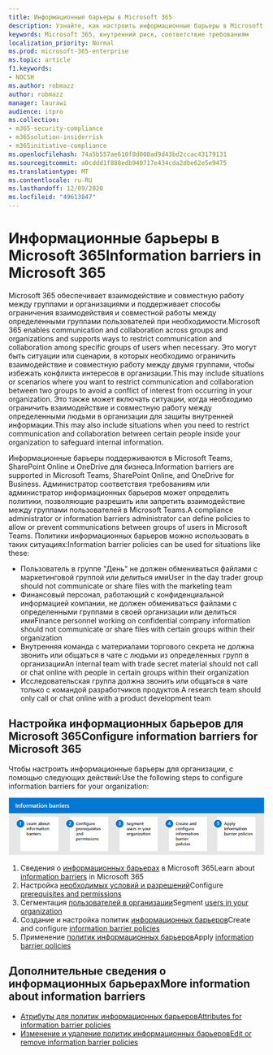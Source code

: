 ```yaml
---
title: Информационные барьеры в Microsoft 365
description: Узнайте, как настроить информационные барьеры в Microsoft 365.
keywords: Microsoft 365, внутренний риск, соответствие требованиям
localization_priority: Normal
ms.prod: microsoft-365-enterprise
ms.topic: article
f1.keywords:
- NOCSH
ms.author: robmazz
author: robmazz
manager: laurawi
audience: itpro
ms.collection:
- m365-security-compliance
- m365solution-insiderrisk
- m365initiative-compliance
ms.openlocfilehash: 74a5b557ae610f8d008ad9d43bd2ccac43179131
ms.sourcegitcommit: a0cddd1f888edb940717e434cda2dbe62e5e9475
ms.translationtype: MT
ms.contentlocale: ru-RU
ms.lasthandoff: 12/09/2020
ms.locfileid: "49613847"
---
```

# <a name="information-barriers-in-microsoft-365"></a><span data-ttu-id="2b2a9-104">Информационные барьеры в Microsoft 365</span><span class="sxs-lookup"><span data-stu-id="2b2a9-104">Information barriers in Microsoft 365</span></span>

<span data-ttu-id="2b2a9-105">Microsoft 365 обеспечивает взаимодействие и совместную работу между группами и организациями и поддерживает способы ограничения взаимодействия и совместной работы между определенными группами пользователей при необходимости.</span><span class="sxs-lookup"><span data-stu-id="2b2a9-105">Microsoft 365 enables communication and collaboration across groups and organizations and supports ways to restrict communication and collaboration among specific groups of users when necessary.</span></span> <span data-ttu-id="2b2a9-106">Это могут быть ситуации или сценарии, в которых необходимо ограничить взаимодействие и совместную работу между двумя группами, чтобы избежать конфликта интересов в организации.</span><span class="sxs-lookup"><span data-stu-id="2b2a9-106">This may include situations or scenarios where you want to restrict communication and collaboration between two groups to avoid a conflict of interest from occurring in your organization.</span></span> <span data-ttu-id="2b2a9-107">Это также может включать ситуации, когда необходимо ограничить взаимодействие и совместную работу между определенными людьми в организации для защиты внутренней информации.</span><span class="sxs-lookup"><span data-stu-id="2b2a9-107">This may also include situations when you need to restrict communication and collaboration between certain people inside your organization to safeguard internal information.</span></span>

<span data-ttu-id="2b2a9-108">Информационные барьеры поддерживаются в Microsoft Teams, SharePoint Online и OneDrive для бизнеса.</span><span class="sxs-lookup"><span data-stu-id="2b2a9-108">Information barriers are supported in Microsoft Teams, SharePoint Online, and OneDrive for Business.</span></span> <span data-ttu-id="2b2a9-109">Администратор соответствия требованиям или администратор информационных барьеров может определить политики, позволяющие разрешить или запретить взаимодействие между группами пользователей в Microsoft Teams.</span><span class="sxs-lookup"><span data-stu-id="2b2a9-109">A compliance administrator or information barriers administrator can define policies to allow or prevent communications between groups of users in Microsoft Teams.</span></span> <span data-ttu-id="2b2a9-110">Политики информационных барьеров можно использовать в таких ситуациях:</span><span class="sxs-lookup"><span data-stu-id="2b2a9-110">Information barrier policies can be used for situations like these:</span></span>

- <span data-ttu-id="2b2a9-111">Пользователь в группе "День" не должен обмениваться файлами с маркетинговой группой или делиться ими</span><span class="sxs-lookup"><span data-stu-id="2b2a9-111">User in the day trader group should not communicate or share files with the marketing team</span></span>
- <span data-ttu-id="2b2a9-112">Финансовый персонал, работающий с конфиденциальной информацией компании, не должен обмениваться файлами с определенными группами в своей организации или делиться ими</span><span class="sxs-lookup"><span data-stu-id="2b2a9-112">Finance personnel working on confidential company information should not communicate or share files with certain groups within their organization</span></span>
- <span data-ttu-id="2b2a9-113">Внутренняя команда с материалами торгового секрета не должна звонить или общаться в чате с людьми из определенных групп в организации</span><span class="sxs-lookup"><span data-stu-id="2b2a9-113">An internal team with trade secret material should not call or chat online with people in certain groups within their organization</span></span>
- <span data-ttu-id="2b2a9-114">Исследовательская группа должна звонить или общаться в чате только с командой разработчиков продуктов.</span><span class="sxs-lookup"><span data-stu-id="2b2a9-114">A research team should only call or chat online with a product development team</span></span>

## <a name="configure-information-barriers-for-microsoft-365"></a><span data-ttu-id="2b2a9-115">Настройка информационных барьеров для Microsoft 365</span><span class="sxs-lookup"><span data-stu-id="2b2a9-115">Configure information barriers for Microsoft 365</span></span>

<span data-ttu-id="2b2a9-116">Чтобы настроить информационные барьеры для организации, с помощью следующих действий:</span><span class="sxs-lookup"><span data-stu-id="2b2a9-116">Use the following steps to configure information barriers for your organization:</span></span>

![Этапы информационных барьеров решения для оценки риска](../media/ir-solution-ib-steps.png)

1. <span data-ttu-id="2b2a9-118">Сведения о [информационных барьерах](information-barriers.md) в Microsoft 365</span><span class="sxs-lookup"><span data-stu-id="2b2a9-118">Learn about [information barriers](information-barriers.md) in Microsoft 365</span></span>
2. <span data-ttu-id="2b2a9-119">Настройка [необходимых условий и разрешений](information-barriers-policies.md#prerequisites)</span><span class="sxs-lookup"><span data-stu-id="2b2a9-119">Configure [prerequisites and permissions](information-barriers-policies.md#prerequisites)</span></span>
3. <span data-ttu-id="2b2a9-120">Сегментация [пользователей в организации](information-barriers-policies.md#part-1-segment-users)</span><span class="sxs-lookup"><span data-stu-id="2b2a9-120">Segment [users in your organization](information-barriers-policies.md#part-1-segment-users)</span></span>
4. <span data-ttu-id="2b2a9-121">Создание и настройка политик [информационных барьеров](information-barriers-policies.md#part-2-define-information-barrier-policies)</span><span class="sxs-lookup"><span data-stu-id="2b2a9-121">Create and configure [information barrier policies](information-barriers-policies.md#part-2-define-information-barrier-policies)</span></span>
5. <span data-ttu-id="2b2a9-122">Применение [политик информационных барьеров](information-barriers-policies.md#part-3-apply-information-barrier-policies)</span><span class="sxs-lookup"><span data-stu-id="2b2a9-122">Apply [information barrier policies](information-barriers-policies.md#part-3-apply-information-barrier-policies)</span></span>

## <a name="more-information-about-information-barriers"></a><span data-ttu-id="2b2a9-123">Дополнительные сведения о информационных барьерах</span><span class="sxs-lookup"><span data-stu-id="2b2a9-123">More information about information barriers</span></span>

- [<span data-ttu-id="2b2a9-124">Атрибуты для политик информационных барьеров</span><span class="sxs-lookup"><span data-stu-id="2b2a9-124">Attributes for information barrier policies</span></span>](information-barriers-attributes.md)
- [<span data-ttu-id="2b2a9-125">Изменение и удаление политик информационных барьеров</span><span class="sxs-lookup"><span data-stu-id="2b2a9-125">Edit or remove information barrier policies</span></span>](information-barriers-edit-segments-policies.md)